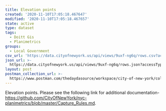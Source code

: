 ```yaml
---
title: Elevation points
created: '2020-11-10T17:05:18.467647'
modified: '2020-11-10T17:05:18.467657'
state: active
type: dataset
tags:
  - Doitt Gis
  - Planimetrics
groups:
  - Local Government
csv_url: 'https://data.cityofnewyork.us/api/views/9uxf-ng6q/rows.csv?accessType=DOWNLOAD'
json_url: >-
  https://data.cityofnewyork.us/api/views/9uxf-ng6q/rows.json?accessType=DOWNLOAD
layout: post
postman_collection_url: >-
  https://www.postman.com/thedaydasource/workspace/city-of-new-york/collection/15909983-66bf9729-beb6-4546-b1f7-217d85c25464
---
```

Elevation points. Please see the following link for additional documentation- https://github.com/CityOfNewYork/nyc-planimetrics/blob/master/Capture_Rules.md.

